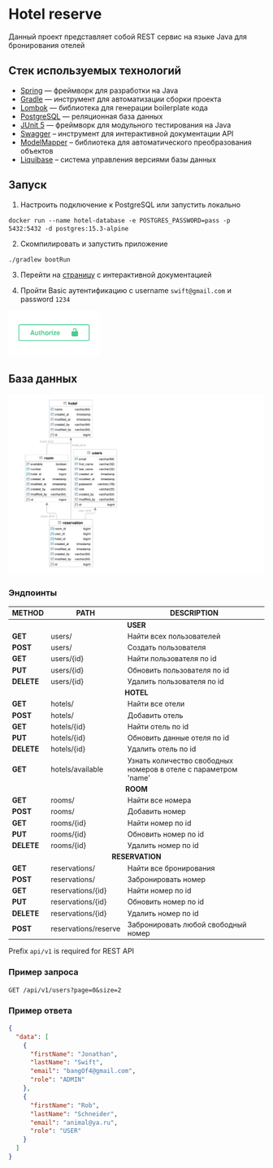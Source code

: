 # Hotel reserve

Данный проект представляет собой REST сервис на языке Java для бронирования отелей

## Стек используемых технологий

* [Spring](https://spring.io/) — фреймворк для разработки на Java
* [Gradle](https://gradle.org) — инструмент для автоматизации сборки проекта
* [Lombok](https://projectlombok.org/) — библиотека для генерации boilerplate кода
* [PostgreSQL](https://postgresql.org) — реляционная база данных
* [JUnit 5](https://github.com/junit-team/junit5) — фреймворк для модульного тестирования на Java
* [Swagger](https://springdoc.org) – инструмент для интерактивной документации API
* [ModelMapper](https://modelmapper.org) – библиотека для автоматического преобразования объектов
* [Liquibase](https://liquibase.org) – система управления версиями базы данных

## Запуск

1. Настроить подключение к PostgreSQL или запустить локально
```shell
docker run --name hotel-database -e POSTGRES_PASSWORD=pass -p 5432:5432 -d postgres:15.3-alpine
```
2. Скомпилировать и запустить приложение
```shell
./gradlew bootRun
```
3. Перейти на [страницу](localhost:8080/swagger-ui.html) с интерактивной документацией

4. Пройти Basic аутентификацию c username `swift@gmail.com` и password `1234`
<img src="https://github.com/aojona/hotel-reserve/blob/main/auth.svg" width="180">

## База данных

![diagram](https://github.com/aojona/hotel-reserve/blob/main/diagram.svg)

### Эндпоинты

<table>
	<thead>
		<tr>
			<th>METHOD</th>
			<th>PATH</th>
			<th>DESCRIPTION</th>
		</tr>
	</thead>
	<tbody>
		<tr>
      <td colspan="3" align="center"> <b>USER</b></td>
		</tr>
		<tr>
			<td><strong>GET</strong></td>
			<td>users/</td>
			<td>Найти всех пользователей</td>
		</tr>
		<tr>
			<td><strong>POST</strong></td>
			<td>users/</td>
			<td>Создать пользователя</td>
		</tr>
		<tr>
			<td><strong>GET</strong></td>
			<td>users/{id}</td>
			<td>Найти пользователя по id</td>
		</tr>
        <tr>
			<td><strong>PUT</strong></td>
			<td>users/{id}</td>
			<td>Обновить пользователя по id</td>
		</tr>
		<tr>
			<td><strong>DELETE</strong></td>
			<td>users/{id}</td>
			<td>Удалить пользователя по id</td>
		</tr>
		<tr>
      <td colspan="3" align="center"><b>HOTEL</b></td>
		</tr>
		<tr>
			<td><strong>GET</strong></td>
			<td>hotels/</td>
			<td>Найти все отели</td>
		</tr>
		<tr>
			<td><strong>POST</strong></td>
			<td>hotels/</td>
			<td>Добавить отель</td>
		</tr>
		<tr>
			<td><strong>GET</strong></td>
			<td>hotels/{id}</td>
			<td>Найти отель по id</td>
		</tr>
        <tr>
			<td><strong>PUT</strong></td>
			<td>hotels/{id}</td>
			<td>Обновить данные отеля по id</td>
		</tr>
		<tr>
			<td><strong>DELETE</strong></td>
			<td>hotels/{id}</td>
			<td>Удалить отель по id</td>
		</tr>
        <tr>
			<td><strong>GET</strong></td>
			<td>hotels/available</td>
			<td>Узнать количество свободных номеров в отеле с параметром 'name'</td>
		</tr>
		<tr>
      <td colspan="3" align="center"><b>ROOM</b></td>
		</tr>
		<tr>
			<td><strong>GET</strong></td>
			<td>rooms/</td>
			<td>Найти все номера</td>
		</tr>
		<tr>
			<td><strong>POST</strong></td>
			<td>rooms/</td>
			<td>Добавить номер</td>
		</tr>
		<tr>
			<td><strong>GET</strong></td>
			<td>rooms/{id}</td>
			<td>Найти номер по id</td>
		</tr>
        <tr>
			<td><strong>PUT</strong></td>
			<td>rooms/{id}</td>
			<td>Обновить номер по id</td>
		</tr>
		<tr>
			<td><strong>DELETE</strong></td>
			<td>rooms/{id}</td>
			<td>Удалить номер по id</td>
		</tr>
		<tr>
      <td colspan="3" align="center"><b>RESERVATION</b></td>
		</tr>
		<tr>
			<td><strong>GET</strong></td>
			<td>reservations/</td>
			<td>Найти все бронирования</td>
		</tr>
		<tr>
			<td><strong>POST</strong></td>
			<td>reservations/</td>
			<td>Забронировать номер</td>
		</tr>
		<tr>
			<td><strong>GET</strong></td>
			<td>reservations/{id}</td>
			<td>Найти номер по id</td>
		</tr>
        <tr>
			<td><strong>PUT</strong></td>
			<td>reservations/{id}</td>
			<td>Обновить номер по id</td>
		</tr>
		<tr>
			<td><strong>DELETE</strong></td>
			<td>reservations/{id}</td>
			<td>Удалить номер по id</td>
		</tr>
<tr>
			<td><strong>POST</strong></td>
			<td>reservations/reserve</td>
			<td>Забронировать любой свободный номер</td>
		</tr>
	</tbody>
</table>

Prefix `api/v1` is required for REST API

### Пример запроса

```http
GET /api/v1/users?page=0&size=2
```

### Пример ответа

```json
{
  "data": [
    {
      "firstName": "Jonathan",
      "lastName": "Swift",
      "email": "bangOf4@gmail.com",
      "role": "ADMIN"
    },
    {
      "firstName": "Rob",
      "lastName": "Schneider",
      "email": "animal@ya.ru",
      "role": "USER"
    }
  ]
}
```